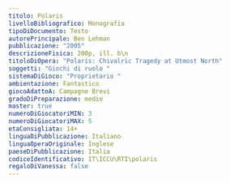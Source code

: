 ```yaml
---
titolo: Polaris
livelloBibliografico: Monografia
tipoDiDocumento: Testo
autorePrincipale: Ben Lehman
pubblicazione: "2005"
descrizioneFisica: 200p, ill. b\n
titoloDiOpera: "Polaris: Chivalric Tragedy at Utmost North"
soggetti: "Giochi di ruolo "
sistemaDiGioco: "Proprietario "
ambientazione: Fantastico
giocoAdattoA: Campagne Brevi
gradoDiPreparazione: medio
master: true
numeroDiGiocatoriMIN: 3
numeroDiGiocatoriMAX: 5
etaConsigliata: 14+
linguaDiPubblicazione: Italiano
linguaOperaOriginale: Inglese
paeseDiPubblicazione: Italia
codiceIdentificativo: IT\ICCU\RTI\polaris
regaloDiVanessa: false
---
```

